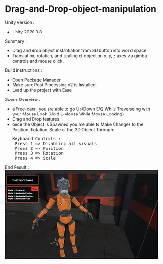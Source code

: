 # Drag-and-Drop-object-manipulation

Unity Version : 
* Unity 2020.3.8

Summary :
* Drag and drop object instantiation from 3D button into world space.
* Translation, rotation, and scaling of object on x, y, z axes via gimbal controls and mouse click.

Build instructions :
- Open Package Manager
- Make sure Post Processing v2 is Installed.
- Load up the project with Ease

Scene Overview :
- a Free-cam , you are able to go Up/Down E/Q While Traverseing with your Mouse Look (Hold L-Mouse While Mouse Looking)
- Drag and Drop features
- once the Object is Spawned you are able to Make Changes to the Position, Rotation, Scale 
of the 3D Object Through:
  <pre>
  Keyboard Controls :
   Press 1 => Disabling all visuals.
   Press 2 => Position
   Press 3 => Rotation
   Press 4 => Scale
  </pre>

End Result :
  <img src='endResult.png' />
